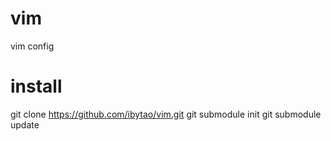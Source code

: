 # vim
vim config
# install
git clone https://github.com/ibytao/vim.git
git submodule init
git submodule update 
